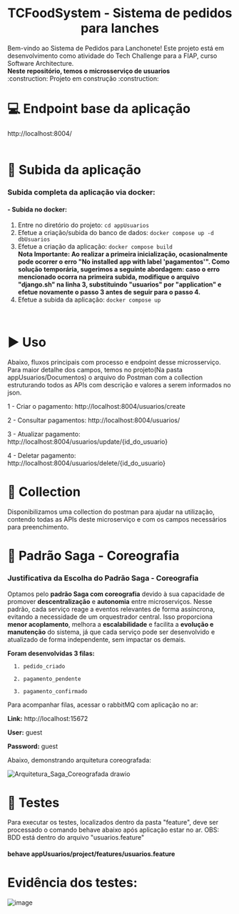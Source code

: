<h1 align="center"> TCFoodSystem - Sistema de pedidos para lanches </h1>
Bem-vindo ao Sistema de Pedidos para Lanchonete! Este projeto está em desenvolvimento como atividade do Tech Challenge para a FIAP, curso Software Architecture.	
<br/>
<b>Neste repositório, temos o microsserviço de usuarios</b>
<br/>
:construction: Projeto em construção :construction:
<br/>

# :computer: Endpoint base da aplicação
http://localhost:8004/
<br/>
<br/>

# :hammer: Subida da aplicação
### Subida completa da aplicação via docker:

#### - Subida no docker:
1. Entre no diretório do projeto: `cd appUsuarios`
2. Efetue a criação/subida do banco de dados: `docker compose up -d dbUsuarios`
3. Efetue a criação da aplicação: `docker compose build`                                                                                                                                                                                                                                                     
      <b>Nota Importante:
      Ao realizar a primeira inicialização, ocasionalmente pode ocorrer o erro "No installed app with label 'pagamentos'". Como solução temporária, sugerimos a seguinte abordagem: caso o erro mencionado ocorra na primeira subida, modifique o arquivo "django.sh" na linha       3, substituindo "usuarios" por "application" e efetue novamente o passo 3 antes de seguir para o passo 4.</b>
4. Efetue a subida da aplicação: `docker compose up`
<br/>
  
# :arrow_forward: Uso 
Abaixo, fluxos principais com processo e endpoint desse microsserviço. Para maior detalhe dos campos, temos no projeto(Na pasta appUsuarios/Documentos) o arquivo do Postman com a collection estruturando todos as APIs com descrição e valores a serem informados no json.

1 - Criar o pagamento: http://localhost:8004/usuarios/create

2 - Consultar pagamentos: http://localhost:8004/usuarios/

3 - Atualizar pagamento: http://localhost:8004/usuarios/update/{id_do_usuario}

4 - Deletar pagamento: http://localhost:8004/usuarios/delete/{id_do_usuario}

# :page_with_curl: Collection
Disponibilizamos uma collection do postman para ajudar na utilização, contendo todas as APIs deste microserviço e com os campos necessários para preenchimento. 

# :dancer: Padrão Saga - Coreografia
### Justificativa da Escolha do Padrão Saga - Coreografia
Optamos pelo **padrão Saga com coreografia** devido à sua capacidade de promover **descentralização** e **autonomia** entre microserviços. Nesse padrão, cada serviço reage a eventos relevantes de forma assíncrona, evitando a necessidade de um orquestrador central. Isso proporciona **menor acoplamento**, melhora a **escalabilidade** e facilita a **evolução e manutenção** do sistema, já que cada serviço pode ser desenvolvido e atualizado de forma independente, sem impactar os demais. 

**Foram desenvolvidas 3 filas:**

      1. pedido_criado
      
      2. pagamento_pendente
      
      3. pagamento_confirmado

Para acompanhar filas, acessar o rabbitMQ com aplicação no ar:

**Link:** http://localhost:15672

**User:** guest

**Password:** guest

Abaixo, demonstrando arquitetura coreografada:

![Arquitetura_Saga_Coreografada drawio](https://github.com/user-attachments/assets/81398c8d-ce4f-4308-b3fa-299275f6fe62)


# :test_tube: Testes
Para executar os testes, localizados dentro da pasta "feature", deve ser processado o comando behave abaixo após aplicação estar no ar.
OBS: BDD está dentro do arquivo "usuarios.feature"

#### behave appUsuarios/project/features/usuarios.feature

# Evidência dos testes:

![image](https://github.com/user-attachments/assets/9cd1eabb-3628-4f2c-aa83-425e035d4843)
